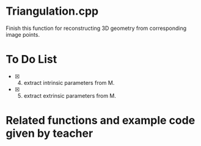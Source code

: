 # Triangulation.cpp
Finish this function for reconstructing 3D geometry from corresponding image points.
# To Do List
- [x] 4. extract intrinsic parameters from M.
- [x] 5. extract extrinsic parameters from M.
# Related functions and example code given by teacher
